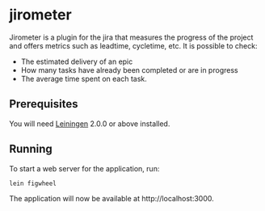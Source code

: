 # jirometer

Jirometer is a plugin for the jira that measures the progress of the project and offers metrics such as leadtime, cycletime, etc.
It is possible to check:
* The estimated delivery of an epic
* How many tasks have already been completed or are in progress
* The average time spent on each task.

## Prerequisites

You will need [Leiningen][] 2.0.0 or above installed.

[leiningen]: https://github.com/technomancy/leiningen

## Running

To start a web server for the application, run:

    lein figwheel

The application will now be available at http://localhost:3000.
